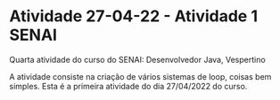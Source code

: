 # Atividade 27-04-22 - Atividade 1 SENAI
Quarta atividade do curso do SENAI: Desenvolvedor Java, Vespertino 

A atividade consiste na criação de vários sistemas de loop, coisas bem simples. Esta é a primeira atividade do dia 27/04/2022 do curso.
